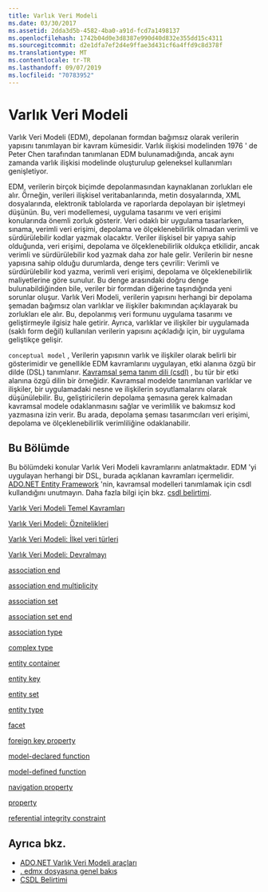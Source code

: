 ```yaml
---
title: Varlık Veri Modeli
ms.date: 03/30/2017
ms.assetid: 2dda3d5b-4582-4ba0-a91d-fcd7a1498137
ms.openlocfilehash: 1742b04d0e3d8387e990d40d832e355dd15c4311
ms.sourcegitcommit: d2e1dfa7ef2d4e9ffae3d431cf6a4ffd9c8d378f
ms.translationtype: MT
ms.contentlocale: tr-TR
ms.lasthandoff: 09/07/2019
ms.locfileid: "70783952"
---
```

# <a name="entity-data-model"></a>Varlık Veri Modeli
Varlık Veri Modeli (EDM), depolanan formdan bağımsız olarak verilerin yapısını tanımlayan bir kavram kümesidir. Varlık ilişkisi modelinden 1976 ' de Peter Chen tarafından tanımlanan EDM bulunamadığında, ancak aynı zamanda varlık ilişkisi modelinde oluşturulup geleneksel kullanımları genişletiyor.  
  
 EDM, verilerin birçok biçimde depolanmasından kaynaklanan zorlukları ele alır. Örneğin, verileri ilişkisel veritabanlarında, metin dosyalarında, XML dosyalarında, elektronik tablolarda ve raporlarda depolayan bir işletmeyi düşünün. Bu, veri modellemesi, uygulama tasarımı ve veri erişimi konularında önemli zorluk gösterir. Veri odaklı bir uygulama tasarlarken, sınama, verimli veri erişimi, depolama ve ölçeklenebilirlik olmadan verimli ve sürdürülebilir kodlar yazmak olacaktır. Veriler ilişkisel bir yapıya sahip olduğunda, veri erişimi, depolama ve ölçeklenebilirlik oldukça etkilidir, ancak verimli ve sürdürülebilir kod yazmak daha zor hale gelir. Verilerin bir nesne yapısına sahip olduğu durumlarda, denge ters çevrilir: Verimli ve sürdürülebilir kod yazma, verimli veri erişimi, depolama ve ölçeklenebilirlik maliyetlerine göre sunulur. Bu denge arasındaki doğru denge bulunabildiğinden bile, veriler bir formdan diğerine taşındığında yeni sorunlar oluşur. Varlık Veri Modeli, verilerin yapısını herhangi bir depolama şemadan bağımsız olan varlıklar ve ilişkiler bakımından açıklayarak bu zorlukları ele alır. Bu, depolanmış veri formunu uygulama tasarımı ve geliştirmeyle ilgisiz hale getirir. Ayrıca, varlıklar ve ilişkiler bir uygulamada (saklı form değil) kullanılan verilerin yapısını açıkladığı için, bir uygulama geliştikçe gelişir.  
  
 `conceptual model` , Verilerin yapısının varlık ve ilişkiler olarak belirli bir gösterimidir ve genellikle EDM kavramlarını uygulayan, etki alanına özgü bir dilde (DSL) tanımlanır. [Kavramsal şema tanım dili (csdl)](./ef/language-reference/csdl-specification.md) , bu tür bir etki alanına özgü dilin bir örneğidir. Kavramsal modelde tanımlanan varlıklar ve ilişkiler, bir uygulamadaki nesne ve ilişkilerin soyutlamalarını olarak düşünülebilir. Bu, geliştiricilerin depolama şemasına gerek kalmadan kavramsal modele odaklanmasını sağlar ve verimlilik ve bakımsız kod yazmasına izin verir. Bu arada, depolama şeması tasarımcıları veri erişimi, depolama ve ölçeklenebilirlik verimliliğine odaklanabilir.  
  
## <a name="in-this-section"></a>Bu Bölümde  
 Bu bölümdeki konular Varlık Veri Modeli kavramlarını anlatmaktadır. EDM 'yi uygulayan herhangi bir DSL, burada açıklanan kavramları içermelidir. [ADO.NET Entity Framework](./ef/index.md) 'nin, kavramsal modelleri tanımlamak için csdl kullandığını unutmayın. Daha fazla bilgi için bkz. [csdl belirtimi](./ef/language-reference/csdl-specification.md).  
  
 [Varlık Veri Modeli Temel Kavramları](entity-data-model-key-concepts.md)  
  
 [Varlık Veri Modeli: Öznitelikleri](entity-data-model-namespaces.md)  
  
 [Varlık Veri Modeli: İlkel veri türleri](entity-data-model-primitive-data-types.md)  
  
 [Varlık Veri Modeli: Devralmayı](entity-data-model-inheritance.md)  
  
 [association end](association-end.md)  
  
 [association end multiplicity](association-end-multiplicity.md)  
  
 [association set](association-set.md)  
  
 [association set end](association-set-end.md)  
  
 [association type](association-type.md)  
  
 [complex type](complex-type.md)  
  
 [entity container](entity-container.md)  
  
 [entity key](entity-key.md)  
  
 [entity set](entity-set.md)  
  
 [entity type](entity-type.md)  
  
 [facet](facet.md)  
  
 [foreign key property](foreign-key-property.md)  
  
 [model-declared function](model-declared-function.md)  
  
 [model-defined function](model-defined-function.md)  
  
 [navigation property](navigation-property.md)  
  
 [property](property.md)  
  
 [referential integrity constraint](referential-integrity-constraint.md)  
  
## <a name="see-also"></a>Ayrıca bkz.

- [ADO.NET Varlık Veri Modeli araçları](https://docs.microsoft.com/previous-versions/dotnet/netframework-4.0/bb399249(v=vs.100))
- [. edmx dosyasına genel bakış](https://docs.microsoft.com/previous-versions/dotnet/netframework-4.0/cc982042(v=vs.100))
- [CSDL Belirtimi](./ef/language-reference/csdl-specification.md)
